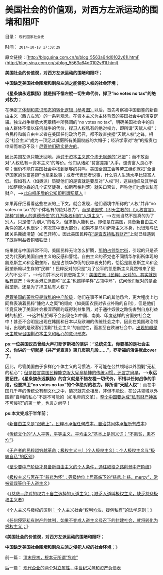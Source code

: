 # 美国社会的价值观，对西方左派运动的围堵和阻吓

目录： `现代国家社会史` 

时间： `2014-10-18 17:38:29` 

原文链接：[http://blog.sina.com.cn/s/blog_5563a64d0102v61l.html](http://blog.sina.com.cn/s/blog_5563a64d0102v61l.html)

**美国社会的价值观，对西方左派运动的围堵和阻吓**；

**中国缺乏美国社会围堵和剿杀左派之能侵犯人权的社会环境**；

**《星条旗永远飘扬》就是指不惜左棍一切生命代价，捍卫“no votes no
tax”的绝对权力**；

在确定[了体制和意识形态的转化逻辑（参考图）](../../../2014/4/27/从私有财产角度，透视极权主义的演化逻辑；.md)以后，首先考察被中国借鉴的新自由主义（西方左派）的一系列观念，在资本主义为主体背景的美国社会中的演变逻辑。独立战争继承大宪章精神所强调的“no
votes no
tax”，明确美国社会中的自由人群体不惜以任何战争的代价，捍卫人权私有的绝对权力，即所谓“天赋人权”；令民粹和新自由主义者在美国任何政治号召，都不敢直接撄“天赋人权”之锋。相反“社会主义”成为一顶足以威慑所有美国权威的大帽子；经济学家对“左”的指责也申辩而唯恐不及！[尽管他们确实是左的](../../../2013/12/28/公众分不清西方左右派和“人权派”，及“极端自由主义”.md)。

因此美国左派只能迂回地，[声讨于资本主义这个虚无飘渺的“坏蛋](../../../2014/1/21/基督教在全世界都是相当左倾的群体，梵蒂冈的马克思主义宣言.md)”；而不敢面对“人权私有＝资本主义”的等价。他们从诸如“贫富差距”入手，谴责富人良心不够；但仍不能在美国社会中找到足够的共鸣。美国全国工会等劳工组织就把“全世界国家的贫富差距”也拿来说事；或者代表弱者说事，什么穷人生活水平比较富人低。假如有人（如奥派）质疑他们的是否就是要反对“人权”时，这些组织及其学者（如萨缪尔森的几个诺奖徒弟，如斯蒂格利茨）就矢口否认，声称他们也承认私有财产，——>[此自相矛盾的公知即所谓稻草人](../../../2013/5/4/美国芝加哥学派的“稻草人反水，背后插一刀”.md)！

如果再仔细看看这些左派的上下文，就会发现，他们语境中所称的“人权”并非“no votes no
tax”的“个体私有的绝对权力”，[而是法国式（即天主教的）《人权宣言》那种“对他人的道德责任”的几万条权利的“人道主义](../../../2012/3/14/《人权宣言》中的大政府观念和奴颜卑膝；.md)”，——>左派当然不是真的为了别人，只是借“为别人”的名义，但求损人能利已。即便是在美国，具备新自由主义条件的富人也很少；何况其中很大部分，如果不是马尔萨斯主义本身，也很难与法团关系撕掳清楚（如巴菲特）。因此美国民粹在[“是否支持私有财产”](../../../2011/10/5/基督教干扰了美式民主的渐进过程.md)上就已经遇到了既得利益者铜墙铁壁！

结果就与中国非常不同，美国民粹无论怎么折腾，[那怕占领华尔街](../../../2011/10/17/占领大企业，占领福利局，占领华尔街.md)，引起的只是茶党为代表的美国自由主义的反感和警惕。自由主义的茶党也不同情华尔街所体现的凯恩斯主义和金融垄断，但是占领华尔街的民粹者支持的，恰恰是凯恩斯主义和金融垄断赖以生存的“民粹”！民粹反对的只是“为了公平的凯恩斯主义竟然带来了更大的不公平”，——>他们并不反对凯恩斯主义！[美国左派（民粹）反对的，其实就是私有财产](../../../2013/11/9/民粹的核心是侵犯私有财产，免费的午餐诱惑民粹“通往奴役之路”.md)！今天香港左派自称“民主”也照样学样“占领中环”，试问他们反对的是金融垄断，还是为了捍卫私有人权？

[尽管美国的茶党只是散乱的中产阶级](../../../2011/10/17/茶党是极右吗？私有制是极右吗？中产阶级是极右吗？.md)，他们在事不关已的其他场合，更大程度上也同样表演着民粹“慷他人之慨”的倾向（如美国农民对农业补贴的自利），但是他们毕竟反映了美国社会根深蒂固的既得利益集团，对于通往奴役之路伤害到自身利益时的抗拒，——>这种抗拒却不会出现在如中国、南美、印度这样的穷国穷社会之中！甚至不会明显出现在韩国和日本以及欧洲的传统社会之中。因此在美国政治领域，出现的是政客们围剿“社会主义”的自觉性，而甚至在欧洲社会中，[出现的却是天主教号召围剿资本主义和私心的意识形态](../../../2014/1/26/天主教社会主义与大宪章针锋相对，及南美和马克思主义.md)。

**ps:一位美国议员曾经大声打断罗斯福的演讲：“总统先生，你要搞的是社会主义，你讲的一切就是《共产党宣言》第几页第几段……”，罗斯福的演讲就此over了**。

因此，尽管美国由于多样化个体主义的习惯法，不可能在公共领域以外围剿“无私的私心”；[但是若言美国民粹能克服大宪章精神的传统习惯，还言之尙早](../../../2011/10/18/NoPrivateNotax！美国茶党和中国乌有之乡.md)，——>**永远要记住，《星条旗永远飘扬》的含义就是不惜左棍一切代价，不惜以任何战争的手段，也要捍卫“no
votes no
tax”的个体绝对的权力，即所谓“天赋人权**”！而在中国几千年的传统公有制文化之中，情况就完全相反，非但不能说，在公共领域以外围剿“自利的私心”不是不可能的（如毛帝的文革），[整个中国要达成“私有财产神圣不可侵犯”的第一步，也言之尙](../../../2013/2/24/中共长期稳定地执政，有利中国民主进程；.md)早！

**ps:本文完成于半年前**；

《[新自由主义是“跟我上”，民粹不承但任何成本，自治共同体承担所有成本](../../../2014/4/19/民粹与新自由主义及民主的关联和区别.md)》

《[传统文化的“人人平等，平等主义，平均主义”基本上是同义词；“不患贫，患不均”](../../../2014/4/20/“人人平等”是基督教社会东传的病毒，以及平均主义的病灶.md)》

《[无产者的民粹越穷越革命；极权主义＝∫（个人极权主义）；个人极权主义与“极端自私”的区别](../../../2014/4/21/无产者的民粹,越穷越革命的“个体极权主义者”.md)》

《[至少要中产阶级才具备新自由主义的个人条件，通往奴役之路削弱中产阶级](../../../2014/4/22/公有制贵族提倡“廉洁”的意义，新自由主义者很罕有.md)》

《[极权主义与否在于“慈悲为怀”；等级地位上居高临下的“慈悲,仁慈，mercy”，常被错误等价于人道主义](../../../2014/4/23/公有制是否极权，取决于是否“慈悲为怀”.md)》

《[（慈悲＝绝对的权力＋自主选择的人道主义）；缺乏人道叫极权主义，缺乏慈悲极权主义者](../../../2014/4/24/为什么蒙古和日本侵略者残忍，资本主义社会慈善繁荣？.md)》

《[个人主义与极权的区别；
个人主义社会“权利均沾，援例私有”的法学原则；](../../../2014/4/26/自由人如果不拒绝革命信仰，将无法与极权主义者相区别.md)》

《[任何侵犯私有财产的体制，如果不变成人道主义号召下的封建社会，就将转化为极权主义；](../../../2014/4/27/从私有财产角度，透视极权主义的演化逻辑；.md)》

《**美国社会的价值观，对西方左派运动的围堵和阻吓**；

**中国缺乏美国社会围堵和剿杀左派之侵犯人权的社会环境**；》

前一篇： [清末民初，根本无所谓“危难”](../../../2014/10/20/清末民初，根本无所谓“危难”.md)

后一篇： [现代企业的两个对立属性，中世纪采邑和资产负债表](../../../2014/10/18/现代企业的两个对立属性，中世纪采邑和资产负债表.md)

